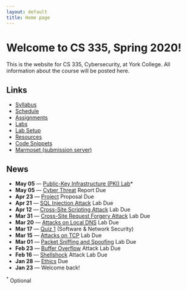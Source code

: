 ```yaml
---
layout: default
title: Home page
---
```

# Welcome to CS 335, Spring 2020!

This is the website for CS 335, Cybersecurity, at York College. All information about the course will be posted here.

## Links

* [Syllabus](syllabus/index.html)
* [Schedule](schedule/index.html)
* [Assignments](assignments/index.html)
* [Labs](labs/index.html)
* [Lab Setup](labs/setup.html)
* [Resources](resources/index.html)
* [Code Snippets](code/index.html)
* [Marmoset (submission server)](https://cs.ycp.edu/marmoset)

## News

* **May 05** &mdash; [Public-Key Infrastructure (PKI) Lab](labs/pki.html)*
* **May 05** &mdash; [Cyber Threat](assignments/cybercrime.html) Report Due
* **Apr 23** &mdash; [Project](assignments/project.html) Proposal Due
* **Apr 21** &mdash; [SQL Injection Attack](labs/sql_attack.html) Lab Due
* **Apr 12** &mdash; [Cross-Site Scripting Attack](labs/xss_attack.html) Lab Due
* **Mar 31** &mdash; [Cross-Site Request Forgery Attack](labs/csrf_attack.html) Lab Due
* **Mar 20** &mdash; [Attacks on Local DNS](labs/dns_attack.html) Lab Due
* **Mar 17** &mdash; [Quiz 1](assignments/quiz1.md) (Software & Network Security)
* **Mar 15** &mdash; [Attacks on TCP](labs/tcp_attack.html) Lab Due
* **Mar 01** &mdash; [Packet Sniffing and Spoofing](labs/sniff_spoof.html) Lab Due
* **Feb 23** &mdash; [Buffer Overflow](labs/buffer_overflow.html) Attack Lab Due
* **Feb 16** &mdash; [Shellshock](labs/shellshock.html) Attack Lab Due
* **Jan 28** &mdash; [Ethics](assignments/ethics.html) Due
* **Jan 23** &mdash; Welcome back!

<sup>*</sup> Optional
